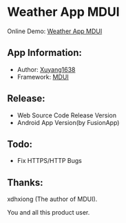 # Weather App MDUI

Online Demo: [Weather App MDUI](https://xuyang1638.github.io/weather-app-mdui)

## App Information:
* Author: [Xuyang1638](https://github.com/xuyang1638)
* Framework: [MDUI](http://mdui.org)

## Release:
* Web Source Code Release Version
* Android App Version(by FusionApp)

## Todo:
* Fix HTTPS/HTTP Bugs

## Thanks:
xdhxiong (The author of MDUI).

You and all this product user.
